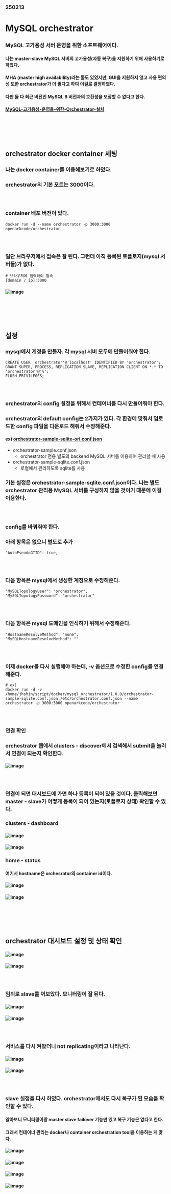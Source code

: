 ### 250213
# MySQL orchestrator
### MySQL 고가용성 서버 운영을 위한 소프트웨어이다.
#### 나는 master-slave MySQL 서버의 고가용성(자동 복구)을 지원하기 위해 사용하기로 하였다.
#### MHA (master high availability)라는 툴도 있었지만, GUI을 지원하지 않고 사용 편의성 또한 orchestrator가 더 좋다고 하여 이걸로 결정하였다.
#### 다만 둘 다 최근 버전인 MySQL 9 버전과의 호환성을 보장할 수 없다고 한다.
#### [MySQL-고가용성-운영을-위한-Orchestrator-설치](https://sungwookkang.com/entry/MySQL-%EA%B3%A0%EA%B0%80%EC%9A%A9%EC%84%B1-%EC%9A%B4%EC%98%81%EC%9D%84-%EC%9C%84%ED%95%9C-Orchestrator-%EC%84%A4%EC%B9%98)
### <br/><br/><br/>

## orchestrator docker container 세팅
### 나는 docker container를 이용해보기로 하였다.
### orchestrator의 기본 포트는 3000이다.
### <br/>

### container 배포 버전이 있다.
```
docker run -d --name orchestrator -p 3000:3000 openarkcode/orchestrator
```
### <br/>

### 일단 브라우저에서 접속은 잘 된다. 그런데 아직 등록된 토폴로지(mysql 서버들)가 없다.
```
# 브라우저에 입력하여 접속
[domain / ip]:3000
```
#### ![image](https://github.com/user-attachments/assets/e57806fe-e1e1-428a-b6a8-a9d48faeb3fc)

### <br/><br/><br/>

## 설정
### mysql에서 계정을 만들자. 각 mysql 서버 모두에 만들어줘야 한다.
```
CREATE USER 'orchestrator'@'localhost' IDENTIFIED BY 'orchestrator';
GRANT SUPER, PROCESS, REPLICATION SLAVE, REPLICATION CLIENT ON *.* TO 'orchestrator'@'%';
FLUSH PRIVILEGES;
```
### <br/>

### orchestrator의 config 설정을 위해서 컨테이너를 다시 만들어줘야 한다. 
### orchestrator의 default config는 2가지가 있다. 각 환경에 맞춰서 업로드한 config 파일을 다운로드 해줘서 수정해준다.
#### ex) [orchestrator-sample-sqlite-ori.conf.json](https://github.com/Shin-jongwhan/mysql_and_sql/blob/main/mysql/orchestrator/orchestrator-sample-sqlite-ori.conf.json)
- orchestrator-sample.conf.json
  - orchestrator 전용 별도의 backend MySQL 서버를 이용하여 관리할 때 사용
- orchestrator-sample-sqlite.conf.json
  - 로컬에서 관리하도록 sqlite를 사용
### 기본 설정은 orchestrator-sample-sqlite.conf.json이다. 나는 별도 orchestrator 관리용 MySQL 서버를 구성하지 않을 것이기 때문에 이걸 이용한다.

### <br/>

### config를 바꿔줘야 한다.
### 아래 항목은 없으니 별도로 추가
```
"AutoPseudoGTID": true,
```
### <br/>

### 다음 항목은 mysql에서 생성한 계정으로 수정해준다.
```
"MySQLTopologyUser": "orchestrator",
"MySQLTopologyPassword": "orchestrator"
```
### <br/>

### 다음 항목은 mysql 도메인을 인식하기 위해서 수정해준다.
```
"HostnameResolveMethod": "none",
"MySQLHostnameResolveMethod": ""
```
### <br/>

### 이제 docker를 다시 실행해야 하는데, -v 옵션으로 수정한 config를 연결해준다.
```
# ex)
docker run -d -v /home/jhshin/script/docker/mysql_orchestrator/1.0.0/orchestrator-sample-sqlite.conf.json:/etc/orchestrator.conf.json --name orchestrator -p 3000:3000 openarkcode/orchestrator
```
### <br/>

### 연결 확인
### orchestrator 웹에서 clusters - discover에서 검색해서 submit을 눌러서 연결이 되는지 확인한다. 
#### ![image](https://github.com/user-attachments/assets/3f3f2a85-efd9-4175-9fe5-a1755eb17bfd)
### <br/>

### 연결이 되면 대시보드에 가면 하나 등록이 되어 있을 것이다. 클릭해보면 master - slave가 어떻게 등록이 되어 있는지(토폴로지 상태) 확인할 수 있다.
### clusters - dashboard
#### ![image](https://github.com/user-attachments/assets/ea3dfaab-ad74-4e6d-8b41-6d6f69d3d9d7)
#### ![image](https://github.com/user-attachments/assets/53fc164a-1926-42a7-bc44-3776cda1989c)
### home - status
#### 여기서 hostname은 orchesrator의 container id이다.
#### ![image](https://github.com/user-attachments/assets/f0328f88-c94f-42cc-bcd6-fdf4b5fa65b0)
#### ![image](https://github.com/user-attachments/assets/1ca2e27c-6e87-4b07-8981-420cf53e9572)

### <br/><br/><br/>

## orchestrator 대시보드 설정 및 상태 확인
#### ![image](https://github.com/user-attachments/assets/146d89d7-28a3-457a-8b7f-1155985481a7)
#### ![image](https://github.com/user-attachments/assets/163ab149-65ff-4463-82b5-0a3947f3cb1b)
### <br/>

### 임의로 slave를 꺼보았다. 모니터링이 잘 된다.
#### ![image](https://github.com/user-attachments/assets/753e883c-054d-4048-81f2-ede1fdb553f9)
#### ![image](https://github.com/user-attachments/assets/3033f5b2-968b-42c2-8726-d2732a47d049)
### <br/>

### 서비스를 다시 켜봤더니 not replicating이라고 나타난다.
#### ![image](https://github.com/user-attachments/assets/629f9a3e-1c12-4e8a-8f6d-a6baee261f5e)
#### ![image](https://github.com/user-attachments/assets/c4e56f7c-056a-4c16-8079-d26fd6b4b611)

### <br/>

### slave 설정을 다시 하였다. orchestrator에서도 다시 복구가 된 모습을 확인할 수 있다.
#### 알아보니 모니터링이랑 master slave failover 기능만 있고 복구 기능은 없다고 한다.
#### 그래서 컨테이너 관리는 docker나 container orchestration tool을 이용하는 게 맞다.
#### ![image](https://github.com/user-attachments/assets/6469889b-6343-4d43-bead-65bbc3fd18dc)
#### ![image](https://github.com/user-attachments/assets/3dbb5e4c-8888-482b-8559-abf18e95d5e4)

#### ![image](https://github.com/user-attachments/assets/307fd48d-c4af-4332-b72e-16c972a52eb9)
#### ![image](https://github.com/user-attachments/assets/df09e9ef-827a-4d55-8616-64782d02409a)

